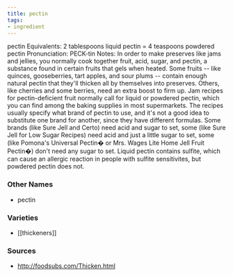 ```yaml
---
title: pectin
tags:
- ingredient
---
```

pectin Equivalents: 2 tablespoons liquid pectin = 4 teaspoons powdered pectin Pronunciation: PECK-tin Notes: In order to make preserves like jams and jellies, you normally cook together fruit, acid, sugar, and pectin, a substance found in certain fruits that gels when heated. Some fruits -- like quinces, gooseberries, tart apples, and sour plums -- contain enough natural pectin that they'll thicken all by themselves into preserves. Others, like cherries and some berries, need an extra boost to firm up. Jam recipes for pectin-deficient fruit normally call for liquid or powdered pectin, which you can find among the baking supplies in most supermarkets. The recipes usually specify what brand of pectin to use, and it's not a good idea to substitute one brand for another, since they have different formulas. Some brands (like Sure Jell and Certo) need acid and sugar to set, some (like Sure Jell for Low Sugar Recipes) need acid and just a little sugar to set, some (like Pomona's Universal Pectin� or Mrs. Wages Lite Home Jell Fruit Pectin�) don't need any sugar to set. Liquid pectin contains sulfite, which can cause an allergic reaction in people with sulfite sensitivites, but powdered pectin does not.

### Other Names

* pectin

### Varieties

* [[thickeners]]

### Sources
* http://foodsubs.com/Thicken.html
